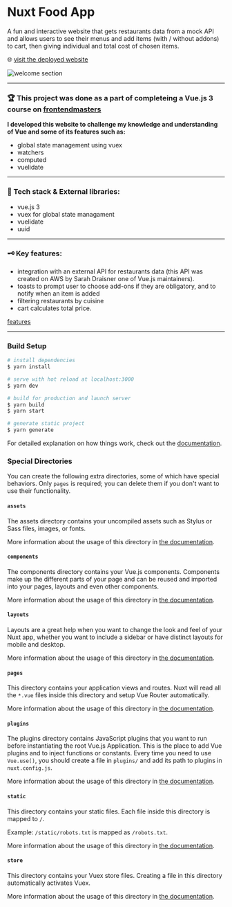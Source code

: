 # Nuxt Food App
A fun and interactive website that gets restaurants data from a mock API and allows users to see their menus and add items (with / without addons) to cart, then giving individual and total cost of chosen items.

🌐 [visit the deployed website](https://nuxt-food-asser.netlify.app/) 

![welcome section](./assets/main_GIF.gif)

***
### 🏆 This project was done as a part of completeing a Vue.js 3 course on [frontendmasters](https://frontendmasters.com/bootcamp/)
**I developed this website to challenge my knowledge and understanding of Vue and some of its features such as:**
- global state management using vuex
- watchers
- computed 
- vuelidate 

****

### 📔 Tech stack & External libraries:
- vue.js 3 
- vuex for global state managament
- vuelidate
- uuid
****
### 🗝 Key features: 
- integration with an external API for restaurants data (this API was created on AWS by Sarah Draisner one of Vue.js maintainers).
- toasts to prompt user to choose add-ons if they are obligatory, and to notify when an item is added
- filtering restaurants by cuisine
- cart calculates total price.

[features](./assets/features.gif)

*****
### Build Setup

```bash
# install dependencies
$ yarn install

# serve with hot reload at localhost:3000
$ yarn dev

# build for production and launch server
$ yarn build
$ yarn start

# generate static project
$ yarn generate
```

For detailed explanation on how things work, check out the [documentation](https://nuxtjs.org).

### Special Directories

You can create the following extra directories, some of which have special behaviors. Only `pages` is required; you can delete them if you don't want to use their functionality.

#### `assets`

The assets directory contains your uncompiled assets such as Stylus or Sass files, images, or fonts.

More information about the usage of this directory in [the documentation](https://nuxtjs.org/docs/2.x/directory-structure/assets).

#### `components`

The components directory contains your Vue.js components. Components make up the different parts of your page and can be reused and imported into your pages, layouts and even other components.

More information about the usage of this directory in [the documentation](https://nuxtjs.org/docs/2.x/directory-structure/components).

#### `layouts`

Layouts are a great help when you want to change the look and feel of your Nuxt app, whether you want to include a sidebar or have distinct layouts for mobile and desktop.

More information about the usage of this directory in [the documentation](https://nuxtjs.org/docs/2.x/directory-structure/layouts).


#### `pages`

This directory contains your application views and routes. Nuxt will read all the `*.vue` files inside this directory and setup Vue Router automatically.

More information about the usage of this directory in [the documentation](https://nuxtjs.org/docs/2.x/get-started/routing).

#### `plugins`

The plugins directory contains JavaScript plugins that you want to run before instantiating the root Vue.js Application. This is the place to add Vue plugins and to inject functions or constants. Every time you need to use `Vue.use()`, you should create a file in `plugins/` and add its path to plugins in `nuxt.config.js`.

More information about the usage of this directory in [the documentation](https://nuxtjs.org/docs/2.x/directory-structure/plugins).

#### `static`

This directory contains your static files. Each file inside this directory is mapped to `/`.

Example: `/static/robots.txt` is mapped as `/robots.txt`.

More information about the usage of this directory in [the documentation](https://nuxtjs.org/docs/2.x/directory-structure/static).

#### `store`

This directory contains your Vuex store files. Creating a file in this directory automatically activates Vuex.

More information about the usage of this directory in [the documentation](https://nuxtjs.org/docs/2.x/directory-structure/store).
